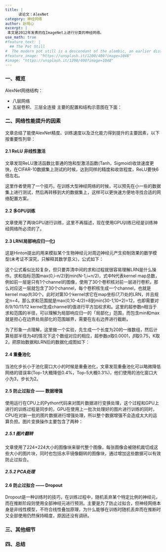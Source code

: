 ```yaml
---
title: |
      读论文：AlexNet
category: 神经网络
author: 赵明心
excerpt: |
 本文是2012年发表的在ImageNet上进行分类的神经网络。
use_math: true
#feature_text: |
  ## The Pot Still
#  The modern pot still is a descendant of the alembic, an earlier distillation device
#feature_image: "https://unsplash.it/1200/400?image=1048"
#image: "https://unsplash.it/1200/400?image=1048"
---
```


### 一、概览

AlexNet网络结构：
- 八层网络
- 五层卷积、三层全连接
主要的配置和结构示意图在下面：


### 二、网络性能提升的因素
文章总结了能使AlexNet精度、训练速度以及泛化能力得到提升的主要因素，以下按重要性列举：

#### 2.1 ReLU 非线性激活
文章发现ReLU激活函数比普通的饱和型激活函数(Tanh，Sigmoid)收敛速度更快，在CIFAR-10数据集上测试的时候，达到同样的精度和收敛程度，ReLU要快6倍左右。

这里作者使用了一个技巧，在训练大型神经网络的时候，可以预先在小一些的数据集上进行测试，然后再转移到大的数据集上，这样可以更快速方便地寻找合适的网络配置方案。

#### 2.2 多GPU训练
文章使用了两块GPU进行训练，这里不再描述，现在使用GPU训练已经是训练神经网络所必须的了。

#### 2.3 LRN(局部响应归一化)
这是Hinton提出的用来模拟某个生物神经元对周边神经元产生抑制效果的数学模型(未考证不深究，只解释其数学意义)，公式如下：

这个公式看似比较复杂，但只要弄清中间的求和过程就很容易理解LRN是什么操作。求和指标范围max(0,i-n/2)到min(N-1,i+n/2)，式中N代表kernel map总数，例如前一层是只有1个channel的图像，使用了30个卷积核对前一层进行卷积，那么对应这一层就包含了30个channel，每个卷积核生成一个channel，也就是kernel map共30个。此时对第10个kernel求它在map坐标(7,7)处的LRN，并且规定n=4，那么求和范围就是max(0,10-4/2)=8到min(30-1,10+2)=12，也即需要对8/9/10/11/12 kernel生成channel的值进行平方加权求和。这里的超参数n相当于求和范围的半径，可以理解为局部响应归一的「局部化」范围，而包含min和max就是担心在边界处局部化的范围越界，需要在左右边界进行截断。

为了形象一点理解，这里做一个实验，先生成一个长度为20的一维数组，然后计算局部半径为4的情况下这个数组对应的相应，超参数$\alpha$取0.0001，$\beta$取0.75，K取2，把原始数据和LRN后的数据化成图如下：

#### 2.4 重叠池化
当池化步长小于池化窗口大小的时候是重叠池化，文章发现重叠池化可以略微降低网络的错误率(Top-1大概降低0.4%，Top-5大概0.3%)，他们使用的池化窗口大小为3，步长为2。

#### 2.5 防止过拟合 —— 数据增强
使用运行在CPU上的Python代码来对图片数据进行变换处理，这个过程和GPU上进行的训练过程是同步的，GPU在使用上一批次处理好的图片进行训练的同时，CPU在对新一批的图片数据进行增强处理，所以整个数据增强不会造成太大的运算负担。图片变换操作主要包含了两种：

##### 2.5.1 图片翻转
文章使用了224×224大小的图像块来替代整个图像，每张图像会被随机裁切成这些大小的图片块，同时也包括水平镜像翻转的图像块，通过增加这些数据可以有效防止过拟合。

##### 2.5.2 PCA处理


#### 2.6 防止过拟合 —— Dropout
Dropout是一种训练时的技巧，在训练过程中，随机丢弃某个特定比例的神经元，而在推断阶段则使用全部神经元进行预测。主要是为了防止过拟合，但神经网络本身是非线性模型，不符合线性叠加原理，为什么能够在训练时随机丢弃而在推断时又全部使用仍然保持精度，原因还没有调研。

### 三、其他细节

### 四、总结